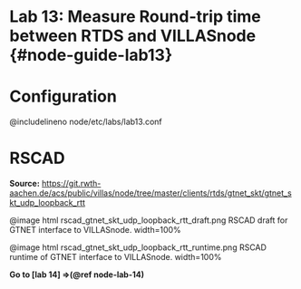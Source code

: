 # Lab 13: Measure Round-trip time between RTDS and VILLASnode {#node-guide-lab13}

# Configuration

@includelineno node/etc/labs/lab13.conf

# RSCAD

**Source:** <https://git.rwth-aachen.de/acs/public/villas/node/tree/master/clients/rtds/gtnet_skt/gtnet_skt_udp_loopback_rtt>

@image html rscad_gtnet_skt_udp_loopback_rtt_draft.png RSCAD draft for GTNET interface to VILLASnode. width=100%

@image html rscad_gtnet_skt_udp_loopback_rtt_runtime.png RSCAD runtime of GTNET interface to VILLASnode. width=100%

**Go to [lab 14] =>(@ref node-lab-14)**
